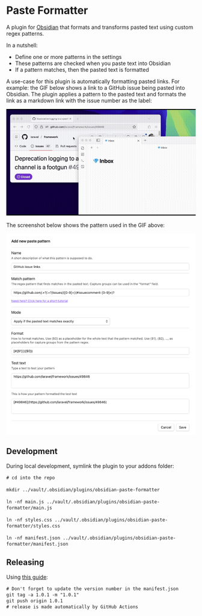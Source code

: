 # Paste Formatter
A plugin for [Obsidian](https://obsidian.md/) that formats and transforms pasted text using custom regex patterns.

In a nutshell:
- Define one or more patterns in the settings
- These patterns are checked when you paste text into Obsidian
- If a pattern matches, then the pasted text is formatted

A use-case for this plugin is automatically formatting pasted links.
For example: the GIF below shows a link to a GitHub issue being pasted into Obsidian.
The plugin applies a pattern to the pasted text and formats the link as a markdown link with the issue number as the label:

![A link being pasted into Obsidian and being formatted](/img/pasting-in-action.gif)

The screenshot below shows the pattern used in the GIF above:

![Screenshot of the settings page](/img/settings-page.png)

## Development
During local development, symlink the plugin to your addons folder:
```
# cd into the repo

mkdir ../vault/.obsidian/plugins/obsidian-paste-formatter

ln -nf main.js ../vault/.obsidian/plugins/obsidian-paste-formatter/main.js

ln -nf styles.css ../vault/.obsidian/plugins/obsidian-paste-formatter/styles.css

ln -nf manifest.json ../vault/.obsidian/plugins/obsidian-paste-formatter/manifest.json
```

## Releasing
Using [this guide](https://docs.obsidian.md/Plugins/Releasing/Release+your+plugin+with+GitHub+Actions):
```
# Don't forget to update the version number in the manifest.json
git tag -a 1.0.1 -m "1.0.1"
git push origin 1.0.1
# release is made automatically by GitHub Actions
```

